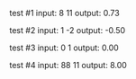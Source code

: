 test #1
input: 8 11
output: 0.73

test #2
input: 1 -2
output: -0.50

test #3
input: 0 1
output: 0.00

test #4
input: 88 11
output: 8.00

